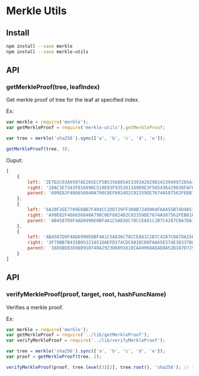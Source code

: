 # Merkle Utils

## Install

```bash
npm install --save merkle
npm install --save merkle-utils
```

## API

### getMerkleProof(tree, leafIndex)

Get merkle proof of tree for the leaf at specified index.

Ex:

```js
var merkle = require('merkle');
var getMerkleProof = require('merkle-utils').getMerkleProof;

var tree = merkle('sha256').sync(['a', 'b', 'c', 'd', 'e']);

getMerkleProof(tree, 3);

```

Ouput:

```js
[
	{
		left: '2E7D2C03A9507AE265ECF5B5356885A53393A2029D241394997265A1A25AEFC6',
		right: '18AC3E7343F016890C510E93F935261169D9E3F565436429830FAF0934F4F8E4',
		parent: 'A99E82F486656840A790C0EF6024D2C02359DE7674A587562FEB81C8970F24DD'
	},
	{
		left: '6A20F2EE7789E6BB7F404CC2DD729FF308B724D904F6A455B74D4851ADE5AECB',
		right: 'A99E82F486656840A790C0EF6024D2C02359DE7674A587562FEB81C8970F24DD',
		parent: 'AB4587D9F4AD6990E0BF4A1C5A836C78CCE881C2B7C4287C0A7DA15B47B8CF1F'
	},
	{
	  	left: 'AB4587D9F4AD6990E0BF4A1C5A836C78CCE881C2B7C4287C0A7DA15B47B8CF1F',
		right: '3F79BB7B435B05321651DAEFD374CDC681DC06FAA65E374E38337B88CA046DEA',
		parent: '16E6BEB3E080910740A2923D6091618CAA9968AEAD8A52D187D725D199548E2C'
	}
]
```

## API

### verifyMerkleProof(proof, target, root, hashFuncName)

Verifies a merkle proof.

Ex:

```js
var merkle = require('merkle');
var getMerkleProof = require('../lib/getMerkleProof');
var verifyMerkleProof = require('../lib/verifyMerkleProof');

var tree = merkle('sha256').sync(['a', 'b', 'c', 'd', 'e']);
var proof = getMerkleProof(tree, 2);

verifyMerkleProof(proof, tree.level(3)[2], tree.root(), 'sha256'); // true
```
